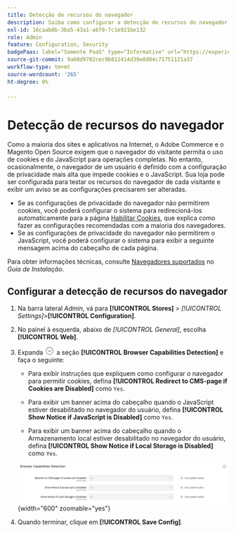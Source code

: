 ```yaml
---
title: Detecção de recursos do navegador
description: Saiba como configurar a detecção de recursos do navegador e exibir um aviso se as configurações do navegador do cliente precisarem ser alteradas.
exl-id: 16caab8b-3ba5-43a1-a6f0-7c1e921be132
role: Admin
feature: Configuration, Security
badgePaas: label="Somente PaaS" type="Informative" url="https://experienceleague.adobe.com/en/docs/commerce/user-guides/product-solutions" tooltip="Aplica-se somente a projetos do Adobe Commerce na nuvem (infraestrutura do PaaS gerenciada pela Adobe) e a projetos locais."
source-git-commit: 9a68d9702cec9b812414d39e8d04c71751121a37
workflow-type: tm+mt
source-wordcount: '265'
ht-degree: 0%

---
```


# Detecção de recursos do navegador

Como a maioria dos sites e aplicativos na Internet, o Adobe Commerce e o Magento Open Source exigem que o navegador do visitante permita o uso de cookies e do JavaScript para operações completas. No entanto, ocasionalmente, o navegador de um usuário é definido com a configuração de privacidade mais alta que impede cookies e o JavaScript. Sua loja pode ser configurada para testar os recursos do navegador de cada visitante e exibir um aviso se as configurações precisarem ser alteradas.

- Se as configurações de privacidade do navegador não permitirem cookies, você poderá configurar o sistema para redirecioná-los automaticamente para a página [Habilitar Cookies](../content-design/pages.md#enable-cookies), que explica como fazer as configurações recomendadas com a maioria dos navegadores.
- Se as configurações de privacidade do navegador não permitirem o JavaScript, você poderá configurar o sistema para exibir a seguinte mensagem acima do cabeçalho de cada página.

Para obter informações técnicas, consulte [Navegadores suportados](https://experienceleague.adobe.com/docs/commerce-operations/installation-guide/system-requirements.html#supported-browsers) no _Guia de Instalação_.

## Configurar a detecção de recursos do navegador

1. Na barra lateral _Admin_, vá para **[!UICONTROL Stores]** > _[!UICONTROL Settings]_>**[!UICONTROL Configuration]**.

1. No painel à esquerda, abaixo de _[!UICONTROL General]_, escolha **[!UICONTROL Web]**.

1. Expanda ![Seletor de expansão](../assets/icon-display-expand.png) a seção **[!UICONTROL Browser Capabilities Detection]** e faça o seguinte:

   - Para exibir instruções que expliquem como configurar o navegador para permitir cookies, defina **[!UICONTROL Redirect to CMS-page if Cookies are Disabled]** como `Yes`.

   - Para exibir um banner acima do cabeçalho quando o JavaScript estiver desabilitado no navegador do usuário, defina **[!UICONTROL Show Notice if JavaScript is Disabled]** como `Yes`.

   - Para exibir um banner acima do cabeçalho quando o Armazenamento local estiver desabilitado no navegador do usuário, defina **[!UICONTROL Show Notice if Local Storage is Disabled]** como `Yes`.

   ![Configuração geral - Detecção de recursos do navegador da Web](../configuration-reference/general/assets/web-browser-capabilities-detection.png){width="600" zoomable="yes"}

1. Quando terminar, clique em **[!UICONTROL Save Config]**.
